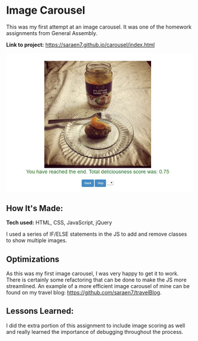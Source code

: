 # Image Carousel
This was my first attempt at an image carousel. It was one of the homework assignments from General Assembly.

**Link to project:** https://saraen7.github.io/carousel/index.html

![Alt text](/images/screenshot.JPG?raw=true "Screenshot")

## How It's Made:

**Tech used:** HTML, CSS, JavaScript, jQuery

I used a series of IF/ELSE statements in the JS to add and remove classes to show multiple images.

## Optimizations

As this was my first image carousel, I was very happy to get it to work. There is certainly some refactoring that can be done to make the JS more streamlined. An example of a more efficient image carousel of mine can be found on my travel blog: https://github.com/saraen7/travelBlog.

## Lessons Learned:

I did the extra portion of this assignment to include image scoring as well and really learned the importance of debugging throughout the process.
